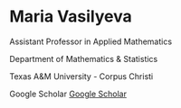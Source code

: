 # Maria Vasilyeva 

Assistant Professor in Applied Mathematics

Department of Mathematics & Statistics

Texas A&M University - Corpus Christi

Google Scholar [Google Scholar](https://scholar.google.com/citations?user=RmX3fQ0AAAAJ&hl=en)
